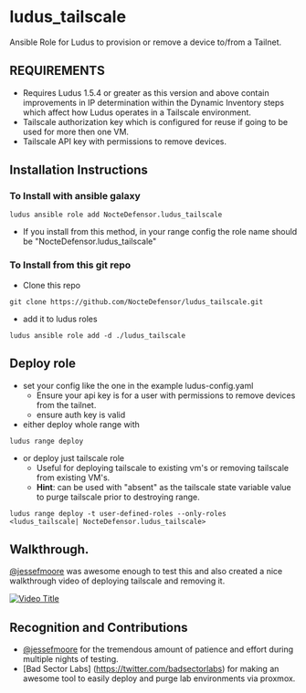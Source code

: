 # ludus_tailscale
Ansible Role for Ludus to provision or remove a device to/from a Tailnet.
## REQUIREMENTS
- Requires Ludus 1.5.4 or greater as this version and above contain improvements in IP determination within the Dynamic Inventory steps which affect how Ludus operates in a Tailscale environment.
- Tailscale authorization key which is configured for reuse if going to be used for more then one VM.
- Tailscale API key with permissions to remove devices.
## Installation Instructions
### To Install with ansible galaxy
```
ludus ansible role add NocteDefensor.ludus_tailscale
```
- If you install from this method, in your range config the role name should be "NocteDefensor.ludus_tailscale"
### To Install from this git repo
- Clone this repo
```
git clone https://github.com/NocteDefensor/ludus_tailscale.git
```
- add it to ludus roles
```
ludus ansible role add -d ./ludus_tailscale
```
## Deploy role
- set your config like the one in the example ludus-config.yaml
  - Ensure your api key is for a user with permissions to remove devices from the tailnet.
  - ensure auth key is valid
- either deploy whole range with
```
ludus range deploy
```
- or deploy just tailscale role
  - Useful for deploying tailscale to existing vm's or removing tailscale from existing VM's.
  - **Hint**: can be used with "absent" as the tailscale state variable value to purge tailscale prior to destroying range.
```
ludus range deploy -t user-defined-roles --only-roles <ludus_tailscale| NocteDefensor.ludus_tailscale>
```
## Walkthrough.
[@jessefmoore](https://twitter.com/jessefmore) was awesome enough to test this and also created a nice walkthrough video of deploying tailscale and removing it.

[![Video Title](https://img.youtube.com/vi/8ksRU_b2rFs/0.jpg)](https://youtu.be/8ksRU_b2rFs?si=oUJMhZ2TlNVYUZfv)
## Recognition and Contributions
- [@jessefmoore](https://twitter.com/jessefmoore) for the tremendous amount of patience and effort during multiple nights of testing.
- [Bad Sector Labs] (https://twitter.com/badsectorlabs) for making an awesome tool to easily deploy and purge lab environments via proxmox.
